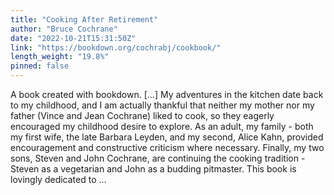 ```yaml
---
title: "Cooking After Retirement"
author: "Bruce Cochrane"
date: "2022-10-21T15:31:50Z"
link: "https://bookdown.org/cochrabj/cookbook/"
length_weight: "19.8%"
pinned: false
---
```


A book created with bookdown. [...] My adventures in the kitchen date back to my childhood, and I am actually thankful that neither my mother nor my father (Vince and Jean Cochrane) liked to cook, so they eagerly encouraged my childhood desire to explore. As an adult, my family - both my first wife, the late Barbara Leyden, and my second, Alice Kahn, provided encouragement and constructive criticism where necessary. Finally, my two sons, Steven and John Cochrane, are continuing the cooking tradition - Steven as a vegetarian and John as a budding pitmaster. This book is lovingly dedicated to ...

